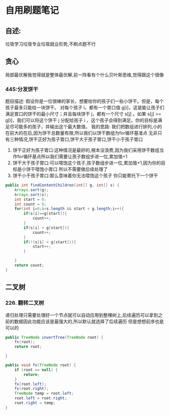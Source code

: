 # 自用刷题笔记
## 自述:
垃圾学习垃圾专业垃圾就业形势,不刷点题不行

## 贪心
局部最优解我觉得就是整体最优解,前一阵看有个什么贝叶斯思维,觉得跟这个很像
### 445:分发饼干
题目描述:
假设你是一位很棒的家长，想要给你的孩子们一些小饼干。但是，每个孩子最多只能给一块饼干。
对每个孩子 i，都有一个胃口值 g[i]，这是能让孩子们满足胃口的饼干的最小尺寸；并且每块饼干 j，都有一个尺寸 s[j] 。如果 s[j] >= g[i]，我们可以将这个饼干 j 分配给孩子 i ，这个孩子会得到满足。你的目标是满足尽可能多的孩子，并输出这个最大数值。
我的思路:
我们把数组进行排列,小的在前大的在后,因为饼干总数量有限,所以我们以饼干数组为for循环基准点
无非只有三种情况,饼干正好为孩子胃口,饼干大于孩子胃口,饼干小于孩子胃口
1. 饼干正好为孩子胃口:这种情况是最好的,根本没浪费,因为我们采用饼干数组当作for循环基点所以我们需要让孩子数组步进一位,累加值+1
2. 饼干大于孩子胃口:可以喂饱这个孩子,孩子数组步进一位,累加值+1,因为你的目标是小饼干喂饱小胃口 所以不需要做后续处理了
3. 饼干小于孩子胃口:那么意味着你无法喂饱这个孩子 你只能寄托下一个饼干
```java
public int findContentChildren(int[] g, int[] s) {
    Arrays.sort(g);
    Arrays.sort(s);
    int start = 0;
    int count = 0;
    for(int i=0;i<s.length && start < g.length;i++){
        if(s[i]==g[start]){
            count++;
        }
        if(s[i] > g[start]){
            count++;
        }
        if(!(s[i] < g[start])){
            start++;
        }

    }
    return count;
}
```

## 二叉树
### 226. 翻转二叉树
递归处理只需要处理好一个节点就可以自动应用到整棵树上,后续遍历可以拿到之前的数据因此功能应该是最强大的,所以默认就选择了后续遍历
但是想想前序也是可以的
```java
public TreeNode invertTree(TreeNode root) {
    fx(root);
    return root;

}

public void fx(TreeNode root) {
    if (root == null) {
        return;
    }
    fx(root.left);
    fx(root.right);
    TreeNode temp = root.left;
    root.left = root.right;
    root.right = temp;
}
```
